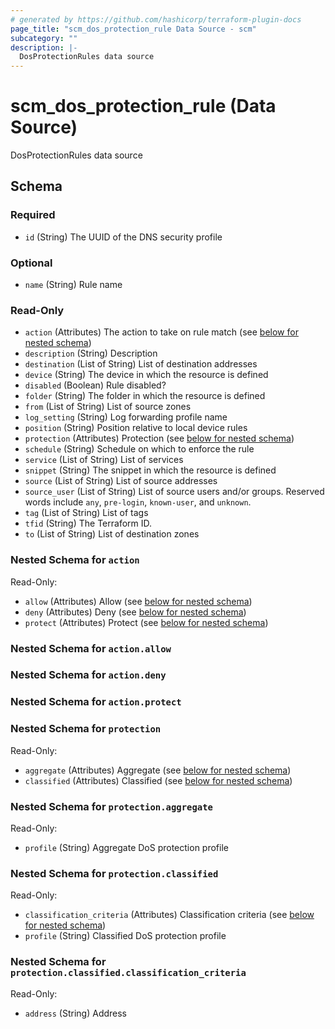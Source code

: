 ```yaml
---
# generated by https://github.com/hashicorp/terraform-plugin-docs
page_title: "scm_dos_protection_rule Data Source - scm"
subcategory: ""
description: |-
  DosProtectionRules data source
---
```


# scm_dos_protection_rule (Data Source)

DosProtectionRules data source



<!-- schema generated by tfplugindocs -->
## Schema

### Required

- `id` (String) The UUID of the DNS security profile

### Optional

- `name` (String) Rule name

### Read-Only

- `action` (Attributes) The action to take on rule match (see [below for nested schema](#nestedatt--action))
- `description` (String) Description
- `destination` (List of String) List of destination addresses
- `device` (String) The device in which the resource is defined
- `disabled` (Boolean) Rule disabled?
- `folder` (String) The folder in which the resource is defined
- `from` (List of String) List of source zones
- `log_setting` (String) Log forwarding profile name
- `position` (String) Position relative to local device rules
- `protection` (Attributes) Protection (see [below for nested schema](#nestedatt--protection))
- `schedule` (String) Schedule on which to enforce the rule
- `service` (List of String) List of services
- `snippet` (String) The snippet in which the resource is defined
- `source` (List of String) List of source addresses
- `source_user` (List of String) List of source users and/or groups.  Reserved words include `any`, `pre-login`, `known-user`, and `unknown`.
- `tag` (List of String) List of tags
- `tfid` (String) The Terraform ID.
- `to` (List of String) List of destination zones

<a id="nestedatt--action"></a>
### Nested Schema for `action`

Read-Only:

- `allow` (Attributes) Allow (see [below for nested schema](#nestedatt--action--allow))
- `deny` (Attributes) Deny (see [below for nested schema](#nestedatt--action--deny))
- `protect` (Attributes) Protect (see [below for nested schema](#nestedatt--action--protect))

<a id="nestedatt--action--allow"></a>
### Nested Schema for `action.allow`


<a id="nestedatt--action--deny"></a>
### Nested Schema for `action.deny`


<a id="nestedatt--action--protect"></a>
### Nested Schema for `action.protect`



<a id="nestedatt--protection"></a>
### Nested Schema for `protection`

Read-Only:

- `aggregate` (Attributes) Aggregate (see [below for nested schema](#nestedatt--protection--aggregate))
- `classified` (Attributes) Classified (see [below for nested schema](#nestedatt--protection--classified))

<a id="nestedatt--protection--aggregate"></a>
### Nested Schema for `protection.aggregate`

Read-Only:

- `profile` (String) Aggregate DoS protection profile


<a id="nestedatt--protection--classified"></a>
### Nested Schema for `protection.classified`

Read-Only:

- `classification_criteria` (Attributes) Classification criteria (see [below for nested schema](#nestedatt--protection--classified--classification_criteria))
- `profile` (String) Classified DoS protection profile

<a id="nestedatt--protection--classified--classification_criteria"></a>
### Nested Schema for `protection.classified.classification_criteria`

Read-Only:

- `address` (String) Address
